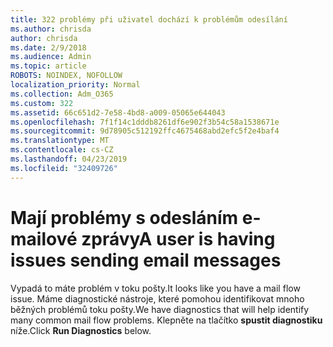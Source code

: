 ```yaml
---
title: 322 problémy při uživatel dochází k problémům odesílání
ms.author: chrisda
author: chrisda
ms.date: 2/9/2018
ms.audience: Admin
ms.topic: article
ROBOTS: NOINDEX, NOFOLLOW
localization_priority: Normal
ms.collection: Adm_O365
ms.custom: 322
ms.assetid: 66c651d2-7e58-4bd8-a009-05065e644043
ms.openlocfilehash: 7f1f14c1dddb8261df6e902f3b54c58a1538671e
ms.sourcegitcommit: 9d78905c512192ffc4675468abd2efc5f2e4baf4
ms.translationtype: MT
ms.contentlocale: cs-CZ
ms.lasthandoff: 04/23/2019
ms.locfileid: "32409726"
---
```

# <a name="a-user-is-having-issues-sending-email-messages"></a><span data-ttu-id="8819d-102">Mají problémy s odesláním e-mailové zprávy</span><span class="sxs-lookup"><span data-stu-id="8819d-102">A user is having issues sending email messages</span></span>

<span data-ttu-id="8819d-103">Vypadá to máte problém v toku pošty.</span><span class="sxs-lookup"><span data-stu-id="8819d-103">It looks like you have a mail flow issue.</span></span> <span data-ttu-id="8819d-104">Máme diagnostické nástroje, které pomohou identifikovat mnoho běžných problémů toku pošty.</span><span class="sxs-lookup"><span data-stu-id="8819d-104">We have diagnostics that will help identify many common mail flow problems.</span></span> <span data-ttu-id="8819d-105">Klepněte na tlačítko **spustit diagnostiku** níže.</span><span class="sxs-lookup"><span data-stu-id="8819d-105">Click **Run Diagnostics** below.</span></span>
